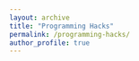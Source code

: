 ```yaml
---
layout: archive
title: "Programming Hacks"
permalink: /programming-hacks/
author_profile: true
---
```



